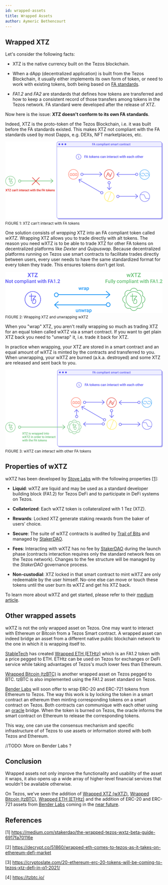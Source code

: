 ```yaml
---
id: wrapped-assets
title: Wrapped Assets
author: Aymeric Bethencourt
---
```


## Wrapped XTZ
Let's consider the following facts:

- XTZ is the native currency built on the Tezos blockchain.

- When a dApp (decentralized application) is built from the Tezos Blockchain, it usually either implements its own form of token, or need to work with existing tokens, both being based on [FA standards](/defi/token-standards). 

- _FA1.2_ and _FA2_ are standards that defines how tokens are transferred and how to keep a consistent record of those transfers among tokens in the Tezos network. FA standard were developed after the release of XTZ.

Now here is the issue: **XTZ doesn't conform to its own FA standards**. 

Indeed, XTZ is the proto-token of the Tezos Blockchain, i.e. it was built before the FA standards existed. This makes XTZ not compliant with the FA standards used by most Dapps, e.g. DEXs, NFT marketplaces, etc. 

![](../../static/img/defi/non-compliant.svg)
<small className="figure">FIGURE 1: XTZ can't interact with FA tokens</small>

One solution consists of _wrapping_ XTZ into an FA compliant token called _wXTZ_. Wrapping XTZ allows you to trade directly with alt tokens. The reason you need wXTZ is to be able to trade XTZ for other FA tokens on decentralized platforms like _Dexter_ and _Quipuswap_. Because decentralized platforms running on Tezos use smart contracts to facilitate trades directly between users, every user needs to have the same standardized format for every token they trade. This ensures tokens don’t get lost.

![](../../static/img/defi/wrap.svg)
<small className="figure">FIGURE 2: Wrapping XTZ and unwrapping wXTZ</small>

When you "wrap" XTZ, you aren't really wrapping so much as trading XTZ for an equal token called wXTZ via a smart contract. If you want to get plain XTZ back you need to "unwrap" it, i.e. trade it back for XTZ.

In practice when wrapping, your XTZ are stored in a smart contract and an equal amount of wXTZ is minted by the contracts and transferred to you. When unwrapping, your wXTZ are burned (a.k.a. destroyed) and some XTZ are released and sent back to you.  

![](../../static/img/defi/compliant.svg)
<small className="figure">FIGURE 3: wXTZ can interact with other FA tokens</small>

## Properties of wXTZ
wXTZ has been developed by [Stove Labs](https://github.com/stove-labs) with the following properties [[1]](/defi/wrapped-assets#references):

- **Liquid**: wXTZ are liquid and may be used as a standard developer building block (FA1.2) for Tezos DeFi and to participate in DeFi systems on Tezos.

- **Collaterized**: Each wXTZ token is collateralized with 1 Tez (XTZ).

- **Rewards**: Locked XTZ generate staking rewards from the baker of users’ choice.

- **Secure**: The suite of wXTZ contracts is audited by [Trail of Bits](https://www.trailofbits.com/) and managed by [StakerDAO](https://www.stakerdao.com/).

- **Fees**: Interacting with wXTZ has no fee by [StakerDAO](https://www.stakerdao.com/) during the launch phase (contracts interaction requires only the standard network fees on the Tezos network). Changes to the fee structure will be managed by the _StakerDAO_ governance process.

- **Non-custodial**: XTZ locked in that smart contract to mint wXTZ are only redeemable by the user himself. No-one else can move or touch these tokens until the user burn its wXTZ and get his XTZ back.

To learn more about wXTZ and get started, please refer to their [medium article](https://medium.com/stakerdao/the-wrapped-tezos-wxtz-beta-guide-6917fa70116e).

## Other wrapped assets
wXTZ is not the only wrapped asset on Tezos. One may want to interact with Ethereum or Bitcoin from a Tezos Smart contract. A wrapped asset can indeed bridge an asset from a different native public blockchain network to the one in which it is wrapping itself to. 

[StableTech](https://stable.tech/) has created [Wrapped ETH (ETHtz)](https://decrypt.co/51860/wrapped-eth-comes-to-tezos-as-it-takes-on-ethereum-defi-market) which is an FA1.2 token with a price pegged to ETH. ETHtz can be used on Tezos for exchanges or DeFi service while taking advantages of Tezos's much lower fees than Ethereum.

[Wrapped Bitcoin (tzBTC)](https://tzbtc.io/) is another wrapped asset on Tezos pegged to BTC. tzBTC is also implemented using the FA1.2 asset standard on Tezos.

[Bender Labs](https://www.benderlabs.io/wrap) will soon offer to wrap ERC-20 and ERC-721 tokens from Ethereum to Tezos. The way this work is by locking the token in a smart contract an ethereum then minting corresponding tokens on a smart contract on Tezos. Both contracts can communique with each other using an [oracle](/defi/oracles) bridge. When the token is burned on Tezos, the oracle informs the smart contract on Ethereum to release the corresponding tokens.

This  way,  one  can  use  the consensus mechanism and specific infrastructure of  of Tezos to use assets or information stored with both Tezos and Ethereum.


//TODO: More on Bender Labs ?

## Conclusion
Wrapped assets not only improve the functionality and usability of the asset it wraps, it also opens up a wide array of higher-level financial services that wouldn't be available otherwise. 

On Tezos, we’ve seen the addition of [Wrapped XTZ (wXTZ)](https://medium.com/stakerdao/the-wrapped-tezos-wxtz-beta-guide-6917fa70116e), [Wrapped Bitcoin (tzBTC)](https://tzbtc.io/), [Wrapped ETH (ETHtz)](https://decrypt.co/51860/wrapped-eth-comes-to-tezos-as-it-takes-on-ethereum-defi-market) and the addition of ERC-20 and ERC-721 assets from [Bender Labs](http://www.benderlabs.io/) coming in the [near future](https://cryptoslate.com/20-ethereum-erc-20-tokens-will-be-coming-to-tezos-xtz-defi-in-q1-2021/).

## References 

[1] https://medium.com/stakerdao/the-wrapped-tezos-wxtz-beta-guide-6917fa70116e

[2] https://decrypt.co/51860/wrapped-eth-comes-to-tezos-as-it-takes-on-ethereum-defi-market

[3] https://cryptoslate.com/20-ethereum-erc-20-tokens-will-be-coming-to-tezos-xtz-defi-in-q1-2021/

[4] https://tzbtc.io/
